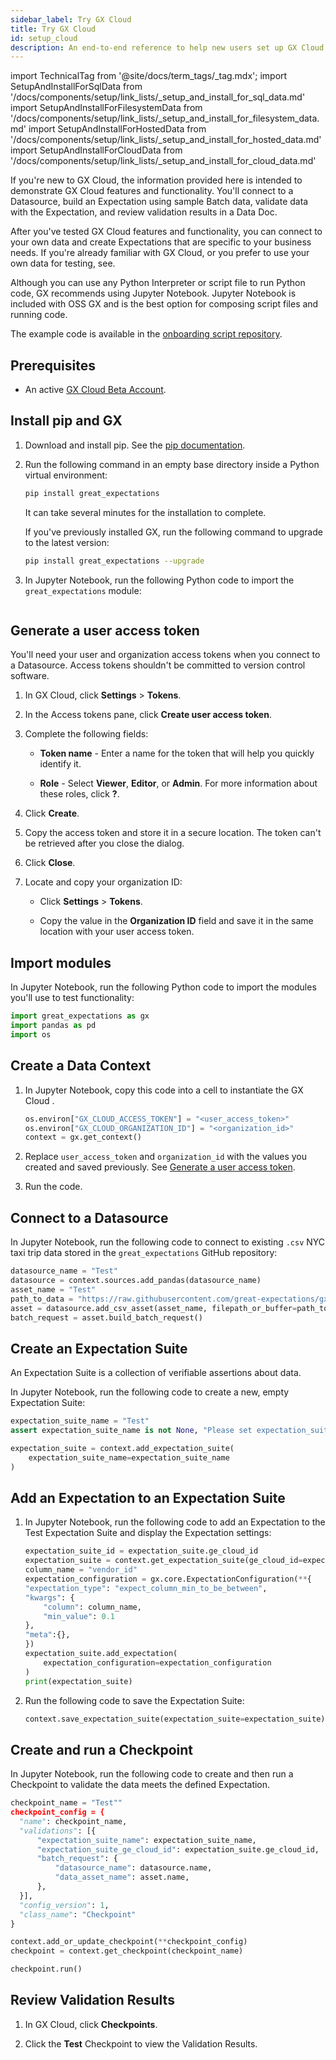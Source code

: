 ```yaml
---
sidebar_label: Try GX Cloud
title: Try GX Cloud
id: setup_cloud
description: An end-to-end reference to help new users set up GX Cloud.
---
```


import TechnicalTag from '@site/docs/term_tags/_tag.mdx';
import SetupAndInstallForSqlData from '/docs/components/setup/link_lists/_setup_and_install_for_sql_data.md'
import SetupAndInstallForFilesystemData from '/docs/components/setup/link_lists/_setup_and_install_for_filesystem_data.md'
import SetupAndInstallForHostedData from '/docs/components/setup/link_lists/_setup_and_install_for_hosted_data.md'
import SetupAndInstallForCloudData from '/docs/components/setup/link_lists/_setup_and_install_for_cloud_data.md'

If you're new to GX Cloud, the information provided here is intended to demonstrate GX Cloud features and functionality. You'll connect to a Datasource, build an Expectation using sample Batch data, validate data with the Expectation, and review validation results in a Data Doc.

After you've tested GX Cloud features and functionality, you can connect to your own data and create Expectations that are specific to your business needs. If you're already familiar with GX Cloud, or you prefer to use your own data for testing, see.

Although you can use any Python Interpreter or script file to run Python code, GX recommends using Jupyter Notebook. Jupyter Notebook is included with OSS GX and is the best option for composing script files and running code.

The example code is available in the [onboarding script repository](https://github.com/great-expectations/great_expectations/blob/develop/assets/scripts/gx_cloud/experimental/onboarding_script.py).

## Prerequisites

- An active [GX Cloud Beta Account](https://greatexpectations.io/cloud).

## Install pip and GX

1. Download and install pip. See the [pip documentation](https://pip.pypa.io/en/stable/cli/pip/).

2. Run the following command in an empty base directory inside a Python virtual environment:

    ```bash title="Terminal input"
    pip install great_expectations
    ```

    It can take several minutes for the installation to complete.

    If you've previously installed GX, run the following command to upgrade to the latest version:

    ```bash title="Terminal input"
    pip install great_expectations --upgrade
    ```

3. In Jupyter Notebook, run the following Python code to import the `great_expectations` module:

    ```python name="tutorials/quickstart/quickstart.py import_gx"
    ```

## Generate a user access token

You'll need your user and organization access tokens when you connect to a Datasource. Access tokens shouldn't be committed to version control software.

1. In GX Cloud, click **Settings** > **Tokens**.

2. In the Access tokens pane, click **Create user access token**.

3. Complete the following fields:

    - **Token name** - Enter a name for the token that will help you quickly identify it.

    - **Role** - Select **Viewer**, **Editor**, or **Admin**. For more information about these roles, click **?**.

4. Click **Create**.

5. Copy the access token and store it in a secure location. The token can't be retrieved after you close the dialog.

6. Click **Close**.

7. Locate and copy your organization ID:

    - Click **Settings** > **Tokens**.

    - Copy the value in the **Organization ID** field and save it in the same location with your user access token.


## Import modules

In Jupyter Notebook, run the following Python code to import the modules you'll use to test functionality:

```python title="Jupyter Notebook"
import great_expectations as gx
import pandas as pd
import os
```

## Create a Data Context

1. In Jupyter Notebook, copy this code into a cell to instantiate the GX Cloud <TechnicalTag tag="data_context" text="Data Context"/>.

    ```python title="Jupyter Notebook"
    os.environ["GX_CLOUD_ACCESS_TOKEN"] = "<user_access_token>"
    os.environ["GX_CLOUD_ORGANIZATION_ID"] = "<organization_id>"
    context = gx.get_context()
    ```
2. Replace `user_access_token` and `organization_id` with the values you created and saved previously. See [Generate a user access token](#generate-a-user-access-token).

3. Run the code.

## Connect to a Datasource

In Jupyter Notebook, run the following code to connect to existing `.csv` NYC taxi trip data stored in the `great_expectations` GitHub repository:

```python title="Jupyter Notebook"
datasource_name = "Test"
datasource = context.sources.add_pandas(datasource_name)
asset_name = "Test"
path_to_data = "https://raw.githubusercontent.com/great-expectations/gx_tutorials/main/data/yellow_tripdata_sample_2019-01.csv"
asset = datasource.add_csv_asset(asset_name, filepath_or_buffer=path_to_data)
batch_request = asset.build_batch_request()
```

## Create an Expectation Suite

An Expectation Suite is a collection of verifiable assertions about data. 

In Jupyter Notebook, run the following code to create a new, empty Expectation Suite:

```python title="Jupyter Notebook"
expectation_suite_name = "Test"
assert expectation_suite_name is not None, "Please set expectation_suite_name."

expectation_suite = context.add_expectation_suite(
    expectation_suite_name=expectation_suite_name
)
```

## Add an Expectation to an Expectation Suite

1. In Jupyter Notebook, run the following code to add an Expectation to the Test Expectation Suite and display the Expectation settings:

    ```python title="Jupyter Notebook"
    expectation_suite_id = expectation_suite.ge_cloud_id
    expectation_suite = context.get_expectation_suite(ge_cloud_id=expectation_suite_id)
    column_name = "vendor_id"
    expectation_configuration = gx.core.ExpectationConfiguration(**{
    "expectation_type": "expect_column_min_to_be_between",
    "kwargs": {
        "column": column_name,
        "min_value": 0.1
    },
    "meta":{},
    })
    expectation_suite.add_expectation(
        expectation_configuration=expectation_configuration
    )
    print(expectation_suite)
    ```
2. Run the following code to save the Expectation Suite:

    ```python title="Jupyter Notebook"
    context.save_expectation_suite(expectation_suite=expectation_suite)
    ```
## Create and run a Checkpoint

In Jupyter Notebook, run the following code to create and then run a Checkpoint to validate the data meets the defined Expectation.

```python title="Jupyter Notebook"
checkpoint_name = "Test""
checkpoint_config = {
  "name": checkpoint_name,
  "validations": [{
      "expectation_suite_name": expectation_suite_name,
      "expectation_suite_ge_cloud_id": expectation_suite.ge_cloud_id,
      "batch_request": {
          "datasource_name": datasource.name,
          "data_asset_name": asset.name,
      },
  }],
  "config_version": 1,
  "class_name": "Checkpoint"
}

context.add_or_update_checkpoint(**checkpoint_config)
checkpoint = context.get_checkpoint(checkpoint_name)

checkpoint.run()
```

## Review Validation Results

1. In GX Cloud, click **Checkpoints**.

2. Click the **Test** Checkpoint to view the Validation Results.
